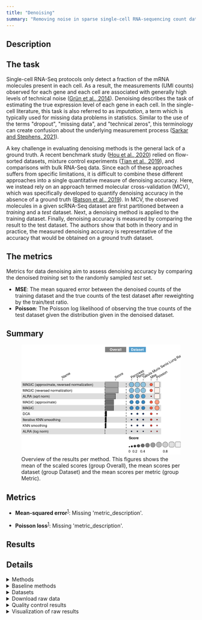 ```yaml
---
title: "Denoising"
summary: "Removing noise in sparse single-cell RNA-sequencing count data"
---
```


<script src="index_files/libs/htmlwidgets-1.5.4/htmlwidgets.js"></script>
<link href="index_files/libs/datatables-css-0.0.0/datatables-crosstalk.css" rel="stylesheet" />
<script src="index_files/libs/datatables-binding-0.25/datatables.js"></script>
<script src="index_files/libs/jquery-3.6.0/jquery-3.6.0.min.js"></script>
<link href="index_files/libs/dt-core-1.11.3/css/jquery.dataTables.min.css" rel="stylesheet" />
<link href="index_files/libs/dt-core-1.11.3/css/jquery.dataTables.extra.css" rel="stylesheet" />
<script src="index_files/libs/dt-core-1.11.3/js/jquery.dataTables.min.js"></script>
<link href="index_files/libs/dt-ext-select-1.11.3/css/select.dataTables.min.css" rel="stylesheet" />
<script src="index_files/libs/dt-ext-select-1.11.3/js/dataTables.select.min.js"></script>
<link href="index_files/libs/dt-ext-searchpanes-1.11.3/css/searchPanes.dataTables.min.css" rel="stylesheet" />
<script src="index_files/libs/dt-ext-searchpanes-1.11.3/js/dataTables.searchPanes.min.js"></script>
<script src="index_files/libs/jszip-1.11.3/jszip.min.js"></script>
<link href="index_files/libs/dt-ext-buttons-1.11.3/css/buttons.dataTables.min.css" rel="stylesheet" />
<script src="index_files/libs/dt-ext-buttons-1.11.3/js/dataTables.buttons.min.js"></script>
<script src="index_files/libs/dt-ext-buttons-1.11.3/js/buttons.html5.min.js"></script>
<script src="index_files/libs/dt-ext-buttons-1.11.3/js/buttons.colVis.min.js"></script>
<script src="index_files/libs/dt-ext-buttons-1.11.3/js/buttons.print.min.js"></script>
<link href="index_files/libs/crosstalk-1.2.0/css/crosstalk.min.css" rel="stylesheet" />
<script src="index_files/libs/crosstalk-1.2.0/js/crosstalk.min.js"></script>
<script src="index_files/libs/kePrint-0.0.1/kePrint.js"></script>
<link href="index_files/libs/lightable-0.0.1/lightable.css" rel="stylesheet" />


## Description

## The task

Single-cell RNA-Seq protocols only detect a fraction of the mRNA molecules present
in each cell. As a result, the measurements (UMI counts) observed for each gene and each
cell are associated with generally high levels of technical noise ([Grün et al.,
2014](https://openproblems.bio/bibliography#grn2014validation)). Denoising describes the
task of estimating the true expression level of each gene in each cell. In the
single-cell literature, this task is also referred to as *imputation*, a term which is
typically used for missing data problems in statistics. Similar to the use of the terms
"dropout", "missing data", and "technical zeros", this terminology can create confusion
about the underlying measurement process ([Sarkar and Stephens,
2021](https://openproblems.bio/bibliography#sarkar2021separating)).

A key challenge in evaluating denoising methods is the general lack of a ground truth. A
recent benchmark study ([Hou et al.,
2020](https://openproblems.bio/bibliography#hou2020systematic))
relied on flow-sorted datasets, mixture control experiments ([Tian et al.,
2019](https://openproblems.bio/bibliography#tian2019benchmarking)), and comparisons with
bulk RNA-Seq data. Since each of these approaches suffers from specific limitations, it
is difficult to combine these different approaches into a single quantitative measure of
denoising accuracy. Here, we instead rely on an approach termed molecular
cross-validation (MCV), which was specifically developed to quantify denoising accuracy
in the absence of a ground truth ([Batson et al.,
2019](https://openproblems.bio/bibliography#batson2019molecular)). In MCV, the observed
molecules in a given scRNA-Seq dataset are first partitioned between a *training* and a
*test* dataset. Next, a denoising method is applied to the training dataset. Finally,
denoising accuracy is measured by comparing the result to the test dataset. The authors
show that both in theory and in practice, the measured denoising accuracy is
representative of the accuracy that would be obtained on a ground truth dataset.

## The metrics

Metrics for data denoising aim to assess denoising accuracy by comparing the denoised
*training* set to the randomly sampled *test* set.

-   **MSE**: The mean squared error between the denoised counts of the training dataset
    and the true counts of the test dataset after reweighting by the train/test ratio.
-   **Poisson**: The Poisson log likelihood of observing the true counts of the test
    dataset given the distribution given in the denoised dataset.

## Summary

<figure>
<img src="index.markdown_strict_files/figure-markdown_strict/summary-1.png" width="691" alt="Overview of the results per method. This figures shows the mean of the scaled scores (group Overall), the mean scores per dataset (group Dataset) and the mean scores per metric (group Metric)." />
<figcaption aria-hidden="true">Overview of the results per method. This figures shows the mean of the scaled scores (group Overall), the mean scores per dataset (group Dataset) and the mean scores per metric (group Metric).</figcaption>
</figure>

## Metrics

-   **Mean-squared error**<sup><a href="/bibliography#batson2019molecular" target="_blank">1</a></sup>: Missing 'metric_description'.

<!-- -->

-   **Poisson loss**<sup><a href="/bibliography#batson2019molecular" target="_blank">1</a></sup>: Missing 'metric_description'.

## Results

<div id="htmlwidget-6bd85f2f92d55bff03ea" style="width:100%;height:auto;" class="datatables html-widget"></div>
<script type="application/json" data-for="htmlwidget-6bd85f2f92d55bff03ea">{"x":{"filter":"none","vertical":false,"extensions":["Select","SearchPanes","Buttons"],"caption":"<caption>Results table of the scores per method, dataset and metric (after scaling). Use the filters to make a custom subselection of methods and datasets. The \"Overall mean\" dataset is the mean value across all datasets.<\/caption>","data":[["MAGIC (approximate, reversed normalization) <sup><a href=\"/bibliography#van2018recovering\" target=\"_blank\">2<\/a><\/sup>","MAGIC (approximate, reversed normalization) <sup><a href=\"/bibliography#van2018recovering\" target=\"_blank\">2<\/a><\/sup>","MAGIC (reversed normalization) <sup><a href=\"/bibliography#van2018recovering\" target=\"_blank\">2<\/a><\/sup>","MAGIC (reversed normalization) <sup><a href=\"/bibliography#van2018recovering\" target=\"_blank\">2<\/a><\/sup>","MAGIC (approximate, reversed normalization) <sup><a href=\"/bibliography#van2018recovering\" target=\"_blank\">2<\/a><\/sup>","MAGIC (reversed normalization) <sup><a href=\"/bibliography#van2018recovering\" target=\"_blank\">2<\/a><\/sup>","MAGIC (reversed normalization) <sup><a href=\"/bibliography#van2018recovering\" target=\"_blank\">2<\/a><\/sup>","MAGIC (approximate, reversed normalization) <sup><a href=\"/bibliography#van2018recovering\" target=\"_blank\">2<\/a><\/sup>","ALRA (sqrt norm) <sup><a href=\"/bibliography#linderman2018zero\" target=\"_blank\">3<\/a><\/sup>","ALRA (sqrt norm) <sup><a href=\"/bibliography#linderman2018zero\" target=\"_blank\">3<\/a><\/sup>","ALRA (sqrt norm) <sup><a href=\"/bibliography#linderman2018zero\" target=\"_blank\">3<\/a><\/sup>","ALRA (sqrt norm) <sup><a href=\"/bibliography#linderman2018zero\" target=\"_blank\">3<\/a><\/sup>","MAGIC (approximate) <sup><a href=\"/bibliography#van2018recovering\" target=\"_blank\">2<\/a><\/sup>","MAGIC <sup><a href=\"/bibliography#van2018recovering\" target=\"_blank\">2<\/a><\/sup>","MAGIC (approximate) <sup><a href=\"/bibliography#van2018recovering\" target=\"_blank\">2<\/a><\/sup>","MAGIC <sup><a href=\"/bibliography#van2018recovering\" target=\"_blank\">2<\/a><\/sup>","MAGIC (approximate) <sup><a href=\"/bibliography#van2018recovering\" target=\"_blank\">2<\/a><\/sup>","MAGIC <sup><a href=\"/bibliography#van2018recovering\" target=\"_blank\">2<\/a><\/sup>","MAGIC (approximate) <sup><a href=\"/bibliography#van2018recovering\" target=\"_blank\">2<\/a><\/sup>","MAGIC <sup><a href=\"/bibliography#van2018recovering\" target=\"_blank\">2<\/a><\/sup>","DCA <sup><a href=\"/bibliography#eraslan2019single\" target=\"_blank\">4<\/a><\/sup>","DCA <sup><a href=\"/bibliography#eraslan2019single\" target=\"_blank\">4<\/a><\/sup>","KNN smoothing <sup><a href=\"/bibliography#openproblems\" target=\"_blank\">5<\/a><\/sup>","DCA <sup><a href=\"/bibliography#eraslan2019single\" target=\"_blank\">4<\/a><\/sup>","KNN smoothing <sup><a href=\"/bibliography#openproblems\" target=\"_blank\">5<\/a><\/sup>","KNN smoothing <sup><a href=\"/bibliography#openproblems\" target=\"_blank\">5<\/a><\/sup>","DCA <sup><a href=\"/bibliography#eraslan2019single\" target=\"_blank\">4<\/a><\/sup>","KNN smoothing <sup><a href=\"/bibliography#openproblems\" target=\"_blank\">5<\/a><\/sup>","ALRA (log norm) <sup><a href=\"/bibliography#linderman2018zero\" target=\"_blank\">3<\/a><\/sup>","ALRA (log norm) <sup><a href=\"/bibliography#linderman2018zero\" target=\"_blank\">3<\/a><\/sup>","ALRA (log norm) <sup><a href=\"/bibliography#linderman2018zero\" target=\"_blank\">3<\/a><\/sup>","ALRA (log norm) <sup><a href=\"/bibliography#linderman2018zero\" target=\"_blank\">3<\/a><\/sup>","Iterative KNN smoothing <sup><a href=\"/bibliography#wagner2018knearest\" target=\"_blank\">6<\/a><\/sup>","Iterative KNN smoothing <sup><a href=\"/bibliography#wagner2018knearest\" target=\"_blank\">6<\/a><\/sup>","Iterative KNN smoothing <sup><a href=\"/bibliography#wagner2018knearest\" target=\"_blank\">6<\/a><\/sup>","Iterative KNN smoothing <sup><a href=\"/bibliography#wagner2018knearest\" target=\"_blank\">6<\/a><\/sup>"],["Tabula Muris Senis Lung <sup><a href=\"/bibliography#tabula2020single\" target=\"_blank\">7<\/a><\/sup>","1k Peripheral blood mononuclear cells <sup><a href=\"/bibliography#10x2018pbmc\" target=\"_blank\">8<\/a><\/sup>","Tabula Muris Senis Lung <sup><a href=\"/bibliography#tabula2020single\" target=\"_blank\">7<\/a><\/sup>","1k Peripheral blood mononuclear cells <sup><a href=\"/bibliography#10x2018pbmc\" target=\"_blank\">8<\/a><\/sup>","Overall mean","Overall mean","Pancreas (inDrop) <sup><a href=\"/bibliography#luecken2022benchmarking\" target=\"_blank\">9<\/a><\/sup>","Pancreas (inDrop) <sup><a href=\"/bibliography#luecken2022benchmarking\" target=\"_blank\">9<\/a><\/sup>","1k Peripheral blood mononuclear cells <sup><a href=\"/bibliography#10x2018pbmc\" target=\"_blank\">8<\/a><\/sup>","Overall mean","Pancreas (inDrop) <sup><a href=\"/bibliography#luecken2022benchmarking\" target=\"_blank\">9<\/a><\/sup>","Tabula Muris Senis Lung <sup><a href=\"/bibliography#tabula2020single\" target=\"_blank\">7<\/a><\/sup>","1k Peripheral blood mononuclear cells <sup><a href=\"/bibliography#10x2018pbmc\" target=\"_blank\">8<\/a><\/sup>","1k Peripheral blood mononuclear cells <sup><a href=\"/bibliography#10x2018pbmc\" target=\"_blank\">8<\/a><\/sup>","Pancreas (inDrop) <sup><a href=\"/bibliography#luecken2022benchmarking\" target=\"_blank\">9<\/a><\/sup>","Pancreas (inDrop) <sup><a href=\"/bibliography#luecken2022benchmarking\" target=\"_blank\">9<\/a><\/sup>","Overall mean","Overall mean","Tabula Muris Senis Lung <sup><a href=\"/bibliography#tabula2020single\" target=\"_blank\">7<\/a><\/sup>","Tabula Muris Senis Lung <sup><a href=\"/bibliography#tabula2020single\" target=\"_blank\">7<\/a><\/sup>","1k Peripheral blood mononuclear cells <sup><a href=\"/bibliography#10x2018pbmc\" target=\"_blank\">8<\/a><\/sup>","Tabula Muris Senis Lung <sup><a href=\"/bibliography#tabula2020single\" target=\"_blank\">7<\/a><\/sup>","1k Peripheral blood mononuclear cells <sup><a href=\"/bibliography#10x2018pbmc\" target=\"_blank\">8<\/a><\/sup>","Overall mean","Tabula Muris Senis Lung <sup><a href=\"/bibliography#tabula2020single\" target=\"_blank\">7<\/a><\/sup>","Overall mean","Pancreas (inDrop) <sup><a href=\"/bibliography#luecken2022benchmarking\" target=\"_blank\">9<\/a><\/sup>","Pancreas (inDrop) <sup><a href=\"/bibliography#luecken2022benchmarking\" target=\"_blank\">9<\/a><\/sup>","Tabula Muris Senis Lung <sup><a href=\"/bibliography#tabula2020single\" target=\"_blank\">7<\/a><\/sup>","Pancreas (inDrop) <sup><a href=\"/bibliography#luecken2022benchmarking\" target=\"_blank\">9<\/a><\/sup>","Overall mean","1k Peripheral blood mononuclear cells <sup><a href=\"/bibliography#10x2018pbmc\" target=\"_blank\">8<\/a><\/sup>","1k Peripheral blood mononuclear cells <sup><a href=\"/bibliography#10x2018pbmc\" target=\"_blank\">8<\/a><\/sup>","Tabula Muris Senis Lung <sup><a href=\"/bibliography#tabula2020single\" target=\"_blank\">7<\/a><\/sup>","Overall mean","Pancreas (inDrop) <sup><a href=\"/bibliography#luecken2022benchmarking\" target=\"_blank\">9<\/a><\/sup>"],[0.641359613576841,0.640628632838973,0.640503688148978,0.640341524713953,0.63016974314406,0.629875824370465,0.608782260248464,0.608520983016366,0.50221785259178,0.484987629983276,0.481521055577976,0.47122398178007,0.423453815370953,0.422191297239953,0.416228593267946,0.414644366056781,0.413566809093286,0.411636754298537,0.40101801864096,0.398074599598878,0.0794997451349686,0.0704060995037914,0.066251505432771,0.0573801570897161,0.0493985981006812,0.0388447204599018,0.0222346266303882,0.000884057846253117,-0.120691320361387,-0.128647144453114,-0.171948259410823,-0.266506313417968,-4.60364459095676,-4.73169540563172,-4.81302798622217,-5.10374396207803],[0.297979339109431,0.303821602552095,0.296270001627922,0.303248264004983,0.280601009575075,0.280014838050224,0.240526248517766,0.2400020870637,0.0279926198161686,-0.00863418664249268,-0.01286481159738,-0.0410303681462667,0.30431175977292,0.303682105917949,0.238975848964844,0.238999968333074,0.280198940093924,0.279583852481205,0.297309211544006,0.296069483192592,0.195235688051279,0.175855088239387,0.161303611545716,0.163154428880905,0.12908727838193,0.124031963236201,0.118372510352049,0.0817049997809567,-0.0689901526948267,-0.0883481957317906,-0.0668818896530103,-0.0433073205324135,0.174265173801735,0.13822168432963,0.134437999956578,0.0908271417383699],[0.98473988804425,0.977435663125851,0.984737374670034,0.977434785422924,0.979738476713044,0.979736810690707,0.977038271979162,0.977039878969032,0.976443085367392,0.978609446609044,0.975906922753333,0.983478331706406,0.542595870968985,0.540700488561957,0.593481337571048,0.590288763780488,0.546934678092649,0.54368965611587,0.504726825737914,0.500079716005164,-0.0362361977813421,-0.0350428892318047,-0.0288006006801738,-0.0483941147014733,-0.0302900821805678,-0.0463425223163973,-0.073903257091273,-0.0799368840884505,-0.172392488027947,-0.168946093174437,-0.277014629168635,-0.489705306303522,-9.38155435571526,-9.60161249559307,-9.76049397240092,-10.2983150658944],[2148,349,2392,179,958.666666666667,913.333333333333,169,379,359,2796.33333333333,379,7651,170,299,170,270,856.333333333333,916,2229,2179,439,2651,139,1209.66666666667,2109,799,539,149,3249,439,1345.66666666667,349,289,2062,877,280],[137.8,256.2,111.7,229.3,292.6,192.066666666667,235.2,483.8,82.5,93.9,98.3,100.9,267.7,288.8,214.4,635.2,201.3,350.266666666667,121.8,126.8,451.2,1750,229.5,894.9,128.2,331.733333333333,483.5,637.5,101,101,97.0666666666667,89.2,503.2,477.8,634.5,922.5],[7.6171875,0.416015625,8.00781249902344,0.7013671875,2.85397135416667,3.07919921842448,0.52841796875,0.5287109375,2.05078125,14.5833333333333,3.3203125,38.37890625,0.42109375,0.43154296875,0.7595703125,0.53154296875,1.23990885416667,2.99029947884115,2.5390625,8.00781249902344,2.63671875,6.73828125,0.69541015625,4.23177083333333,8.00781249902344,3.07360026009115,3.3203125,0.517578125,45.60546875,3.61328125,17.08984375,2.05078125,1.07421875,27.44140625,10.0911458333333,1.7578125]],"container":"<table class=\"stripe compact\">\n  <thead>\n    <tr>\n      <th>Method<\/th>\n      <th>Dataset<\/th>\n      <th>Mean score<\/th>\n      <th>Mean-squared error<\/th>\n      <th>Poisson loss<\/th>\n      <th>Runtime (s)<\/th>\n      <th>CPU (%)<\/th>\n      <th>Memory (GB)<\/th>\n    <\/tr>\n  <\/thead>\n<\/table>","options":{"dom":"Bt","paging":false,"columnDefs":[{"targets":6,"render":"function(data, type, row, meta) {\n    return type !== 'display' ? data : DTWidget.formatRound(data, 0, 3, \",\", \".\", null);\n  }"},{"targets":5,"render":"function(data, type, row, meta) {\n    return type !== 'display' ? data : DTWidget.formatRound(data, 0, 3, \",\", \".\", null);\n  }"},{"targets":7,"render":"function(data, type, row, meta) {\n    return type !== 'display' ? data : DTWidget.formatRound(data, 2, 3, \",\", \".\", null);\n  }"},{"targets":2,"render":"function(data, type, row, meta) {\n    return type !== 'display' ? data : DTWidget.formatRound(data, 2, 3, \",\", \".\", null);\n  }"},{"targets":3,"render":"function(data, type, row, meta) {\n    return type !== 'display' ? data : DTWidget.formatRound(data, 2, 3, \",\", \".\", null);\n  }"},{"targets":4,"render":"function(data, type, row, meta) {\n    return type !== 'display' ? data : DTWidget.formatRound(data, 2, 3, \",\", \".\", null);\n  }"},{"searchPanes":{"show":false},"targets":[2,3,4,5,6,7]},{"searchPanes":{"preSelect":"Overall mean"},"targets":1},{"className":"dt-right","targets":[2,3,4,5,6,7]}],"buttons":["searchPanes","csv","excel"],"language":{"searchPanes":{"collapse":"Filter datasets / methods"}},"scrollX":true,"order":[],"autoWidth":false,"orderClasses":false}},"evals":["options.columnDefs.0.render","options.columnDefs.1.render","options.columnDefs.2.render","options.columnDefs.3.render","options.columnDefs.4.render","options.columnDefs.5.render"],"jsHooks":[]}</script>

## Details

<details>
<summary>
Methods
</summary>

-   **ALRA (log norm)**<sup><a href="/bibliography#linderman2018zero" target="_blank">3</a></sup>: Missing 'method_description'. Links: [Docs](https://github.com/KlugerLab/ALRA).

<!-- -->

-   **ALRA (sqrt norm)**<sup><a href="/bibliography#linderman2018zero" target="_blank">3</a></sup>: Missing 'method_description'. Links: [Docs](https://github.com/KlugerLab/ALRA).

<!-- -->

-   **DCA**<sup><a href="/bibliography#eraslan2019single" target="_blank">4</a></sup>: Missing 'method_description'. Links: [Docs](https://github.com/theislab/dca).

<!-- -->

-   **KNN smoothing**<sup><a href="/bibliography#openproblems" target="_blank">5</a></sup>: Missing 'method_description'. Links: [Docs](https://github.com/openproblems-bio/openproblems).

<!-- -->

-   **Iterative KNN smoothing**<sup><a href="/bibliography#wagner2018knearest" target="_blank">6</a></sup>: Missing 'method_description'. Links: [Docs](https://github.com/yanailab/knn-smoothing).

<!-- -->

-   **MAGIC**<sup><a href="/bibliography#van2018recovering" target="_blank">2</a></sup>: Missing 'method_description'. Links: [Docs](https://github.com/KrishnaswamyLab/MAGIC).

<!-- -->

-   **MAGIC (approximate)**<sup><a href="/bibliography#van2018recovering" target="_blank">2</a></sup>: Missing 'method_description'. Links: [Docs](https://github.com/KrishnaswamyLab/MAGIC).

<!-- -->

-   **MAGIC (approximate, reversed normalization)**<sup><a href="/bibliography#van2018recovering" target="_blank">2</a></sup>: Missing 'method_description'. Links: [Docs](https://github.com/KrishnaswamyLab/MAGIC).

<!-- -->

-   **MAGIC (reversed normalization)**<sup><a href="/bibliography#van2018recovering" target="_blank">2</a></sup>: Missing 'method_description'. Links: [Docs](https://github.com/KrishnaswamyLab/MAGIC).

<!-- -->

-   **No denoising**<sup><a href="/bibliography#batson2019molecular" target="_blank">1</a></sup>: Missing 'method_description'. Links: [Docs](https://github.com/czbiohub/molecular-cross-validation).

<!-- -->

-   **Perfect denoising**<sup><a href="/bibliography#batson2019molecular" target="_blank">1</a></sup>: Missing 'method_description'. Links: [Docs](https://github.com/czbiohub/molecular-cross-validation).

</details>
<details>
<summary>
Baseline methods
</summary>

-   **No denoising**: Missing 'method_description'.

<!-- -->

-   **Perfect denoising**: Missing 'method_description'.

</details>
<details>
<summary>
Datasets
</summary>

-   **Pancreas (inDrop)**<sup><a href="/bibliography#luecken2022benchmarking" target="_blank">9</a></sup>: Missing 'dataset_description'.

<!-- -->

-   **1k Peripheral blood mononuclear cells**<sup><a href="/bibliography#10x2018pbmc" target="_blank">8</a></sup>: Missing 'dataset_description'.

<!-- -->

-   **Tabula Muris Senis Lung**<sup><a href="/bibliography#tabula2020single" target="_blank">7</a></sup>: Missing 'dataset_description'.

</details>
<details>
<summary>
Download raw data
</summary>

<a href="data/task_info.json" class="btn btn-secondary">Task info</a>
<a href="data/method_info.json" class="btn btn-secondary">Method info</a>
<a href="data/metric_info.json" class="btn btn-secondary">Metric info</a>
<a href="data/dataset_info.json" class="btn btn-secondary">Dataset info</a>
<a href="data/results.json" class="btn btn-secondary">Results</a>
<a href="data/quality_control.json" class="btn btn-secondary">Quality control</a>

</details>
<details>
<summary>
Quality control results
</summary>
<table class="table lightable-paper" style='margin-left: auto; margin-right: auto; font-family: "Arial Narrow", arial, helvetica, sans-serif; margin-left: auto; margin-right: auto;'>
 <thead>
  <tr>
   <th style="text-align:left;"> Category </th>
   <th style="text-align:left;"> Name </th>
   <th style="text-align:right;"> Value </th>
   <th style="text-align:left;"> Condition </th>
   <th style="text-align:left;"> Severity </th>
  </tr>
 </thead>
<tbody>
  <tr>
   <td style="text-align:left;" data-toggle="tooltip" data-container="body" data-placement="right" title="Method knn_smoothing performs much worse than baselines.
  Task id: denoising
  Method id: knn_smoothing
  Metric id: poisson
  Worst score: -10.298315065894421%
"> Scaling </td>
   <td style="text-align:left;" data-toggle="tooltip" data-container="body" data-placement="right" title="Method knn_smoothing performs much worse than baselines.
  Task id: denoising
  Method id: knn_smoothing
  Metric id: poisson
  Worst score: -10.298315065894421%
"> Worst score knn_smoothing poisson </td>
   <td style="text-align:right;" data-toggle="tooltip" data-container="body" data-placement="right" title="Method knn_smoothing performs much worse than baselines.
  Task id: denoising
  Method id: knn_smoothing
  Metric id: poisson
  Worst score: -10.298315065894421%
"> -10.29832 </td>
   <td style="text-align:left;" data-toggle="tooltip" data-container="body" data-placement="right" title="Method knn_smoothing performs much worse than baselines.
  Task id: denoising
  Method id: knn_smoothing
  Metric id: poisson
  Worst score: -10.298315065894421%
"> worst_score &gt;= -1 </td>
   <td style="text-align:left;color: red !important;" data-toggle="tooltip" data-container="body" data-placement="right" title="Method knn_smoothing performs much worse than baselines.
  Task id: denoising
  Method id: knn_smoothing
  Metric id: poisson
  Worst score: -10.298315065894421%
"> ✗✗✗ </td>
  </tr>
  <tr>
   <td style="text-align:left;" data-toggle="tooltip" data-container="body" data-placement="right" title="Dataset metadata field 'dataset_description' should be defined
  Task id: denoising
  Field: dataset_description
"> Dataset info </td>
   <td style="text-align:left;" data-toggle="tooltip" data-container="body" data-placement="right" title="Dataset metadata field 'dataset_description' should be defined
  Task id: denoising
  Field: dataset_description
"> Pct 'dataset_description' missing </td>
   <td style="text-align:right;" data-toggle="tooltip" data-container="body" data-placement="right" title="Dataset metadata field 'dataset_description' should be defined
  Task id: denoising
  Field: dataset_description
"> 1.00000 </td>
   <td style="text-align:left;" data-toggle="tooltip" data-container="body" data-placement="right" title="Dataset metadata field 'dataset_description' should be defined
  Task id: denoising
  Field: dataset_description
"> percent_missing(dataset_info, field) </td>
   <td style="text-align:left;color: red !important;" data-toggle="tooltip" data-container="body" data-placement="right" title="Dataset metadata field 'dataset_description' should be defined
  Task id: denoising
  Field: dataset_description
"> ✗✗ </td>
  </tr>
  <tr>
   <td style="text-align:left;" data-toggle="tooltip" data-container="body" data-placement="right" title="Method metadata field 'method_description' should be defined
  Task id: denoising
  Field: method_description
"> Method info </td>
   <td style="text-align:left;" data-toggle="tooltip" data-container="body" data-placement="right" title="Method metadata field 'method_description' should be defined
  Task id: denoising
  Field: method_description
"> Pct 'method_description' missing </td>
   <td style="text-align:right;" data-toggle="tooltip" data-container="body" data-placement="right" title="Method metadata field 'method_description' should be defined
  Task id: denoising
  Field: method_description
"> 1.00000 </td>
   <td style="text-align:left;" data-toggle="tooltip" data-container="body" data-placement="right" title="Method metadata field 'method_description' should be defined
  Task id: denoising
  Field: method_description
"> percent_missing(method_info, field) </td>
   <td style="text-align:left;color: red !important;" data-toggle="tooltip" data-container="body" data-placement="right" title="Method metadata field 'method_description' should be defined
  Task id: denoising
  Field: method_description
"> ✗✗ </td>
  </tr>
  <tr>
   <td style="text-align:left;" data-toggle="tooltip" data-container="body" data-placement="right" title="Metric metadata field 'metric_description' should be defined
  Task id: denoising
  Field: metric_description
"> Metric info </td>
   <td style="text-align:left;" data-toggle="tooltip" data-container="body" data-placement="right" title="Metric metadata field 'metric_description' should be defined
  Task id: denoising
  Field: metric_description
"> Pct 'metric_description' missing </td>
   <td style="text-align:right;" data-toggle="tooltip" data-container="body" data-placement="right" title="Metric metadata field 'metric_description' should be defined
  Task id: denoising
  Field: metric_description
"> 1.00000 </td>
   <td style="text-align:left;" data-toggle="tooltip" data-container="body" data-placement="right" title="Metric metadata field 'metric_description' should be defined
  Task id: denoising
  Field: metric_description
"> percent_missing(metric_info, field) </td>
   <td style="text-align:left;color: red !important;" data-toggle="tooltip" data-container="body" data-placement="right" title="Metric metadata field 'metric_description' should be defined
  Task id: denoising
  Field: metric_description
"> ✗✗ </td>
  </tr>
</tbody>
</table>

</details>
<details>
<summary>
Visualization of raw results
</summary>

<img src="index.markdown_strict_files/figure-markdown_strict/raw_results-1.png" width="960" />

</details>
